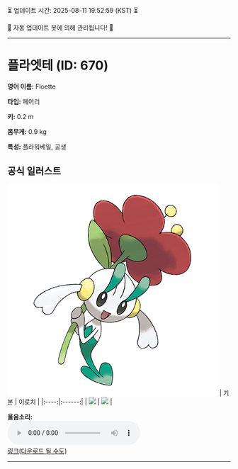 
⏳ 업데이트 시간: 2025-08-11 19:52:59 (KST) ⏳

🤖 자동 업데이트 봇에 의해 관리됩니다! 🤖

---

# 플라엣테 (ID: 670)
**영어 이름:** Floette

**타입:** 페어리

**키:** 0.2 m

**몸무게:** 0.9 kg

**특성:** 플라워베일, 공생

## 공식 일러스트
![](https://raw.githubusercontent.com/PokeAPI/sprites/master/sprites/pokemon/other/official-artwork/670.png)
| 기본 | 이로치 |
|:----:|:------:|
| <img src="http://play.pokemonshowdown.com/sprites/ani/floette.gif" width="200"> | <img src="http://play.pokemonshowdown.com/sprites/ani-shiny/floette.gif" width="200"> |

**울음소리:**<br><audio controls src="https://raw.githubusercontent.com/PokeAPI/cries/main/cries/pokemon/latest/670.ogg"></audio><br> [링크(다운로드 될 수도)](https://raw.githubusercontent.com/PokeAPI/cries/main/cries/pokemon/latest/670.ogg)


---
